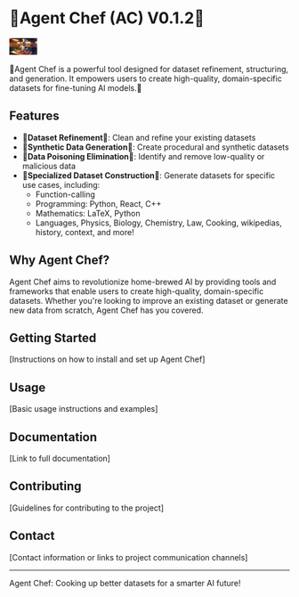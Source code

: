 # 🍲Agent Chef (AC) V0.1.2🥘

<img
src="docs/agent_chef_poster.jpeg"
  style="display: inline-block; margin: 0 auto; max-width: 50px">

🍲Agent Chef is a powerful tool designed for dataset refinement, structuring, and generation. It empowers users to create high-quality, domain-specific datasets for fine-tuning AI models.🥘

## Features

- 🥕**Dataset Refinement**🥩: Clean and refine your existing datasets
- 🥣**Synthetic Data Generation**🥣: Create procedural and synthetic datasets
- 🔪**Data Poisoning Elimination**🔪: Identify and remove low-quality or malicious data
- 🍛**Specialized Dataset Construction**🍛: Generate datasets for specific use cases, including:
  - Function-calling
  - Programming: Python, React, C++
  - Mathematics: LaTeX, Python
  - Languages, Physics, Biology, Chemistry, Law, Cooking, wikipedias, history, context, and more!

## Why Agent Chef?

Agent Chef aims to revolutionize home-brewed AI by providing tools and frameworks that enable users to create high-quality, domain-specific datasets. Whether you're looking to improve an existing dataset or generate new data from scratch, Agent Chef has you covered.

## Getting Started

[Instructions on how to install and set up Agent Chef]

## Usage

[Basic usage instructions and examples]

## Documentation

[Link to full documentation]

## Contributing

[Guidelines for contributing to the project]

## Contact

[Contact information or links to project communication channels]

---

Agent Chef: Cooking up better datasets for a smarter AI future!
